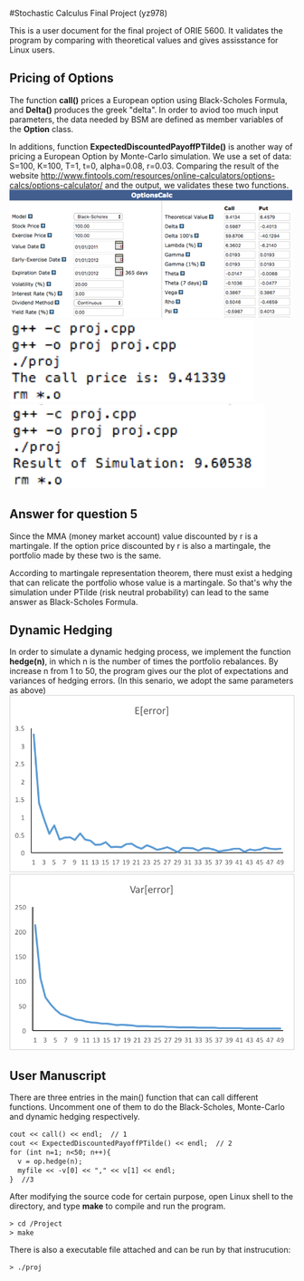 #Stochastic Calculus Final Project (yz978)


This is a user document for the final project of ORIE 5600. It validates the program by comparing with theoretical values and gives assisstance for Linux users.

## Pricing of Options

The function **call()** prices a European option using Black-Scholes Formula, and **Delta()** produces the greek "delta". In order to aviod too much input parameters, the data needed by BSM are defined as member variables of the **Option** class. 

In additions, function **ExpectedDiscountedPayoffPTilde()** is another way of pricing a European Option by Monte-Carlo simulation. We use a set of data: S=100, K=100, T=1, t=0, alpha=0.08, r=0.03. Comparing the result of the website <http://www.fintools.com/resources/online-calculators/options-calcs/options-calculator/> and the output, we validates these two functions.  
![](web.png)  
![](run1.png)
![](run2.png)

## Answer for question 5
Since the MMA (money market account) value discounted by r is a martingale. If the option price discounted by r is also a martingale, the portfolio made by these two is the same. 

According to martingale representation theorem, there must exist a hedging that can relicate the portfolio whose value is a martingale. So that's why the simulation under PTilde (risk neutral probability) can lead to the same answer as Black-Scholes Formula.  

## Dynamic Hedging
In order to simulate a dynamic hedging process, we implement the function **hedge(n)**, in which n is the number of times the portfolio rebalances. By increase n from 1 to 50, the program gives our the plot of expectations and variances of hedging errors. (In this senario, we adopt the same parameters as above)  
![](res1.png)  
![](res2.png)

## User Manuscript
There are three entries in the main() function that can call different functions. Uncomment one of them to do the Black-Scholes, Monte-Carlo and dynamic hedging respectively.  
```{C++}
cout << call() << endl;  // 1
cout << ExpectedDiscountedPayoffPTilde() << endl;  // 2
for (int n=1; n<50; n++){
  v = op.hedge(n);
  myfile << -v[0] << "," << v[1] << endl;
}  //3
```

After modifying the source code for certain purpose, open Linux shell to the directory, and type **make** to compile and run the program. 
```{UNIX}
> cd /Project
> make
```

There is also a executable file attached and can be run by that instrucution:
```{UNIX}
> ./proj
```